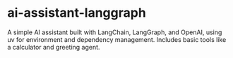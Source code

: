 # ai-assistant-langgraph
A simple AI assistant built with LangChain, LangGraph, and OpenAI, using uv for environment and dependency management. Includes basic tools like a calculator and greeting agent.
